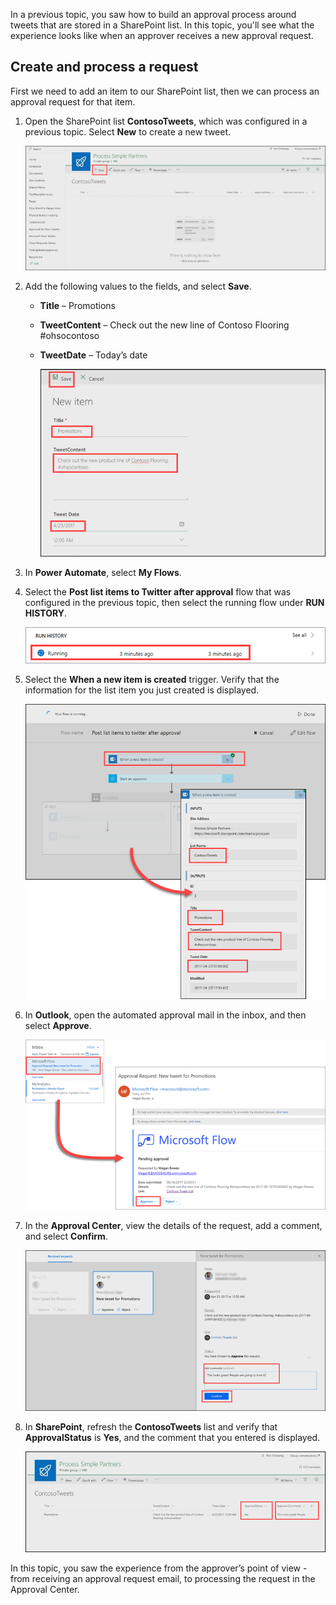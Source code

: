 In a previous topic, you saw how to build an approval process around tweets that are stored in a SharePoint list.  In this topic, you'll see what the experience looks like when an approver receives a new approval request. 

## Create and process a request
First we need to add an item to our SharePoint list, then we can process an approval request for that item.

1. Open the SharePoint list **ContosoTweets**, which was configured in a previous topic.  Select **New** to create a new tweet. 
   
    ![SharePoint list](./media/learning-approval-request/sharepoint-list-home.png)
2. Add the following values to the fields, and select **Save**.
   
   * **Title** – Promotions
   * **TweetContent** – Check out the new line of Contoso Flooring #ohsocontoso
   * **TweetDate** – Today’s date
     
     ![SharePoint new item](./media/learning-approval-request/sharepoint-new-tweet.png)
3. In **Power Automate**, select **My Flows**. 
4. Select the **Post list items to Twitter after approval** flow that was configured in the previous topic, then select the running flow under **RUN HISTORY**.
   
    ![Run history](./media/learning-approval-request/run-history.png)
5. Select the **When a new item is created** trigger. Verify that the information for the list item you just created is displayed.
   
    ![Flow trigger](./media/learning-approval-request/approval-flow.png)
6. In **Outlook**, open the automated approval mail in the inbox, and then select **Approve**. 
   
    ![Outlook request](./media/learning-approval-request/outlook-mail.png)
7. In the **Approval Center**, view the details of the request, add a comment, and select **Confirm**. 
   
    ![Approval center](./media/learning-approval-request/approval-center.png)
8. In **SharePoint**, refresh the **ContosoTweets** list and verify that **ApprovalStatus** is **Yes**, and the comment that you entered is displayed. 
   
    ![SharePoint refresh list](./media/learning-approval-request/sharepoint-list-approved.png)

In this topic, you saw the experience from the approver’s point of view - from receiving an approval request email, to processing the request in the Approval Center.

